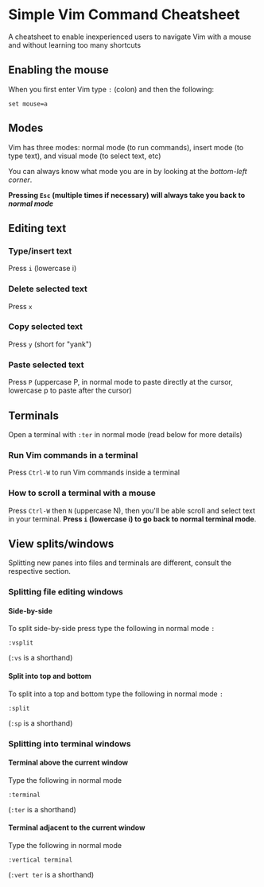 # Simple Vim Command Cheatsheet

A cheatsheet to enable inexperienced users to navigate Vim with a mouse and without learning too many shortcuts

## Enabling the mouse

When you first enter Vim type `:` (colon) and then the following:
```
set mouse=a
```

## Modes

Vim has three modes: normal mode (to run commands), insert mode (to type text), and visual mode (to select text, etc)

You can always know what mode you are in by looking at the _bottom-left corner_.

**Pressing `Esc` (multiple times if necessary) will always take you back to _normal mode_**

## Editing text

### Type/insert text
Press `i` (lowercase i)

### Delete selected text
Press `x`

### Copy selected text
Press `y` (short for "yank")

### Paste selected text
Press `P` (uppercase P, in normal mode to paste directly at the cursor, lowercase p to paste after the cursor)

## Terminals

Open a terminal with `:ter` in normal mode (read below for more details)

### Run Vim commands in a terminal
Press `Ctrl-W` to run Vim commands inside a terminal

### How to scroll a terminal with a mouse
Press `Ctrl-W` then `N` (uppercase N), then you'll be able scroll and select text in your terminal. **Press `i` (lowercase i) to go back to normal terminal mode**.

## View splits/windows
Splitting new panes into files and terminals are different, consult the respective section.

### Splitting file editing windows

#### Side-by-side
To split side-by-side press type the following in normal mode `:`
```
:vsplit
```
(`:vs` is a shorthand)

#### Split into top and bottom
To split into a top and bottom type the following in normal mode `:`
```
:split
```
(`:sp` is a shorthand)

### Splitting into terminal windows

#### Terminal above the current window
Type the following in normal mode
```
:terminal
```
(`:ter` is a shorthand)

#### Terminal adjacent to the current window
Type the following in normal mode
```
:vertical terminal
```
(`:vert ter` is a shorthand)

<!-- vim:set textwidth=0 wrap: -->

